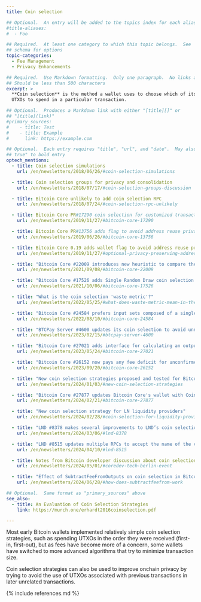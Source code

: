 ```yaml
---
title: Coin selection

## Optional.  An entry will be added to the topics index for each alias
#title-aliases:
#  - Foo

## Required.  At least one category to which this topic belongs.  See
## schema for options
topic-categories:
  - Fee Management
  - Privacy Enhancements

## Required.  Use Markdown formatting.  Only one paragraph.  No links allowed.
## Should be less than 500 characters
excerpt: >
  **Coin selection** is the method a wallet uses to choose which of its
  UTXOs to spend in a particular transaction.

## Optional.  Produces a Markdown link with either "[title][]" or
## "[title](link)"
#primary_sources:
#    - title: Test
#    - title: Example
#      link: https://example.com

## Optional.  Each entry requires "title", "url", and "date".  May also use "feature:
## true" to bold entry
optech_mentions:
  - title: Coin selection simulations
    url: /en/newsletters/2018/06/26/#coin-selection-simulations

  - title: Coin selection groups for privacy and consolidation
    url: /en/newsletters/2018/07/17/#coin-selection-groups-discussion

  - title: Bitcoin Core unlikely to add coin selection RPC
    url: /en/newsletters/2018/07/24/#coin-selection-rpc-unlikely

  - title: Bitcoin Core PR#17290 coin selection for customized transactions
    url: /en/newsletters/2019/11/27/#bitcoin-core-17290

  - title: Bitcoin Core PR#13756 adds flag to avoid address reuse privacy loss
    url: /en/newsletters/2019/06/26/#bitcoin-core-13756

  - title: Bitcoin Core 0.19 adds wallet flag to avoid address reuse privacy loss
    url: /en/newsletters/2019/11/27/#optional-privacy-preserving-address-management

  - title: "Bitcoin Core #22009 introduces new heuristic to compare the effectiveness of coin selection results"
    url: /en/newsletters/2021/09/08/#bitcoin-core-22009

  - title: "Bitcoin Core #17526 adds Single Random Draw coin selection algorithm"
    url: /en/newsletters/2021/10/06/#bitcoin-core-17526

  - title: "What is the coin selection 'waste metric'?"
    url: /en/newsletters/2022/05/25/#what-does-waste-metric-mean-in-the-context-of-coin-selection

  - title: "Bitcoin Core #24584 prefers input sets composed of a single output type for privacy"
    url: /en/newsletters/2022/08/10/#bitcoin-core-24584

  - title: "BTCPay Server #4600 updates its coin selection to avoid unnecessary inputs for payjoin"
    url: /en/newsletters/2023/02/15/#btcpay-server-4600

  - title: "Bitcoin Core #27021 adds interface for calculating an output's ancestor fee deficit"
    url: /en/newsletters/2023/05/24/#bitcoin-core-27021

  - title: "Bitcoin Core #26152 now pays any fee deficit for unconfirmed outputs chosen by coin selection"
    url: /en/newsletters/2023/09/20/#bitcoin-core-26152

  - title: "New coin selection strategies proposed and tested for Bitcoin Core"
    url: /en/newsletters/2024/01/03/#new-coin-selection-strategies

  - title: "Bitcoin Core #27877 updates Bitcoin Core's wallet with CoinGrinder coin selection strategy"
    url: /en/newsletters/2024/02/21/#bitcoin-core-27877

  - title: "New coin selection strategy for LN liquidity providers"
    url: /en/newsletters/2024/02/28/#coin-selection-for-liquidity-providers

  - title: "LND #8378 makes several improvements to LND’s coin selection features"
    url: /en/newsletters/2024/03/06/#lnd-8378

  - title: "LND #8515 updates multiple RPCs to accept the name of the coin selection strategy to be used"
    url: /en/newsletters/2024/04/10/#lnd-8515

  - title: Notes from Bitcoin developer discussion about coin selection
    url: /en/newsletters/2024/05/01/#coredev-tech-berlin-event

  - title: "Effect of SubtractFeeFromOutputs on coin selection in Bitcoin Core"
    url: /en/newsletters/2024/06/28/#how-does-subtractfeefrom-work

## Optional.  Same format as "primary_sources" above
see_also:
  - title: An Evaluation of Coin Selection Strategies
    link: https://murch.one/erhardt2016coinselection.pdf

---
```

Most early Bitcoin wallets implemented relatively simple coin
selection strategies, such as spending UTXOs in the order they were
received (first-in, first-out), but as fees have become more of a
concern, some wallets have switched to more advanced algorithms that
try to minimize transaction size.

Coin selection strategies can also be used to improve onchain privacy
by trying to avoid the use of UTXOs associated with previous
transactions in later unrelated transactions.

{% include references.md %}
